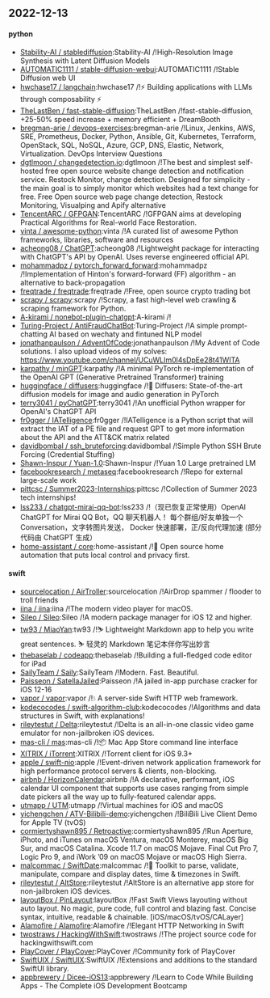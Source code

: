 ## 2022-12-13

#### python
* [Stability-AI / stablediffusion](https://github.com/Stability-AI/stablediffusion):Stability-AI /!High-Resolution Image Synthesis with Latent Diffusion Models
* [AUTOMATIC1111 / stable-diffusion-webui](https://github.com/AUTOMATIC1111/stable-diffusion-webui):AUTOMATIC1111 /!Stable Diffusion web UI
* [hwchase17 / langchain](https://github.com/hwchase17/langchain):hwchase17 /!⚡
Building applications with LLMs through composability
⚡
* [TheLastBen / fast-stable-diffusion](https://github.com/TheLastBen/fast-stable-diffusion):TheLastBen /!fast-stable-diffusion, +25-50% speed increase + memory efficient + DreamBooth
* [bregman-arie / devops-exercises](https://github.com/bregman-arie/devops-exercises):bregman-arie /!Linux, Jenkins, AWS, SRE, Prometheus, Docker, Python, Ansible, Git, Kubernetes, Terraform, OpenStack, SQL, NoSQL, Azure, GCP, DNS, Elastic, Network, Virtualization. DevOps Interview Questions
* [dgtlmoon / changedetection.io](https://github.com/dgtlmoon/changedetection.io):dgtlmoon /!The best and simplest self-hosted free open source website change detection and notification service. Restock Monitor, change detection. Designed for simplicity - the main goal is to simply monitor which websites had a text change for free. Free Open source web page change detection, Restock Monitoring, Visualping and Apify alternative
* [TencentARC / GFPGAN](https://github.com/TencentARC/GFPGAN):TencentARC /!GFPGAN aims at developing Practical Algorithms for Real-world Face Restoration.
* [vinta / awesome-python](https://github.com/vinta/awesome-python):vinta /!A curated list of awesome Python frameworks, libraries, software and resources
* [acheong08 / ChatGPT](https://github.com/acheong08/ChatGPT):acheong08 /!Lightweight package for interacting with ChatGPT's API by OpenAI. Uses reverse engineered official API.
* [mohammadpz / pytorch_forward_forward](https://github.com/mohammadpz/pytorch_forward_forward):mohammadpz /!Implementation of Hinton's forward-forward (FF) algorithm - an alternative to back-propagation
* [freqtrade / freqtrade](https://github.com/freqtrade/freqtrade):freqtrade /!Free, open source crypto trading bot
* [scrapy / scrapy](https://github.com/scrapy/scrapy):scrapy /!Scrapy, a fast high-level web crawling & scraping framework for Python.
* [A-kirami / nonebot-plugin-chatgpt](https://github.com/A-kirami/nonebot-plugin-chatgpt):A-kirami /!
* [Turing-Project / AntiFraudChatBot](https://github.com/Turing-Project/AntiFraudChatBot):Turing-Project /!A simple prompt-chatting AI based on wechaty and fintuned NLP model
* [jonathanpaulson / AdventOfCode](https://github.com/jonathanpaulson/AdventOfCode):jonathanpaulson /!My Advent of Code solutions. I also upload videos of my solves: https://www.youtube.com/channel/UCuWLIm0l4sDpEe28t41WITA
* [karpathy / minGPT](https://github.com/karpathy/minGPT):karpathy /!A minimal PyTorch re-implementation of the OpenAI GPT (Generative Pretrained Transformer) training
* [huggingface / diffusers](https://github.com/huggingface/diffusers):huggingface /!🤗
Diffusers: State-of-the-art diffusion models for image and audio generation in PyTorch
* [terry3041 / pyChatGPT](https://github.com/terry3041/pyChatGPT):terry3041 /!An unofficial Python wrapper for OpenAI's ChatGPT API
* [fr0gger / IATelligence](https://github.com/fr0gger/IATelligence):fr0gger /!IATelligence is a Python script that will extract the IAT of a PE file and request GPT to get more information about the API and the ATT&CK matrix related
* [davidbombal / ssh_bruteforcing](https://github.com/davidbombal/ssh_bruteforcing):davidbombal /!Simple Python SSH Brute Forcing (Credential Stuffing)
* [Shawn-Inspur / Yuan-1.0](https://github.com/Shawn-Inspur/Yuan-1.0):Shawn-Inspur /!Yuan 1.0 Large pretrained LM
* [facebookresearch / metaseq](https://github.com/facebookresearch/metaseq):facebookresearch /!Repo for external large-scale work
* [pittcsc / Summer2023-Internships](https://github.com/pittcsc/Summer2023-Internships):pittcsc /!Collection of Summer 2023 tech internships!
* [lss233 / chatgpt-mirai-qq-bot](https://github.com/lss233/chatgpt-mirai-qq-bot):lss233 /!（现已恢复正常使用）OpenAI ChatGPT for Mirai QQ Bot，QQ 聊天机器人！ 每个群组/好友单独一个 Conversation，文字转图片发送， Docker 快速部署，正/反向代理加速 (部分代码由 ChatGPT 生成）
* [home-assistant / core](https://github.com/home-assistant/core):home-assistant /!🏡
Open source home automation that puts local control and privacy first.

#### swift
* [sourcelocation / AirTroller](https://github.com/sourcelocation/AirTroller):sourcelocation /!AirDrop spammer / flooder to troll friends
* [iina / iina](https://github.com/iina/iina):iina /!The modern video player for macOS.
* [Sileo / Sileo](https://github.com/Sileo/Sileo):Sileo /!A modern package manager for iOS 12 and higher.
* [tw93 / MiaoYan](https://github.com/tw93/MiaoYan):tw93 /!⛷
Lightweight Markdown app to help you write great sentences.
⛷
轻灵的 Markdown 笔记本伴你写出妙言
* [thebaselab / codeapp](https://github.com/thebaselab/codeapp):thebaselab /!Building a full-fledged code editor for iPad
* [SailyTeam / Saily](https://github.com/SailyTeam/Saily):SailyTeam /!Modern. Fast. Beautiful.
* [Paisseon / SatellaJailed](https://github.com/Paisseon/SatellaJailed):Paisseon /!A jailed in-app purchase cracker for iOS 12-16
* [vapor / vapor](https://github.com/vapor/vapor):vapor /!💧
A server-side Swift HTTP web framework.
* [kodecocodes / swift-algorithm-club](https://github.com/kodecocodes/swift-algorithm-club):kodecocodes /!Algorithms and data structures in Swift, with explanations!
* [rileytestut / Delta](https://github.com/rileytestut/Delta):rileytestut /!Delta is an all-in-one classic video game emulator for non-jailbroken iOS devices.
* [mas-cli / mas](https://github.com/mas-cli/mas):mas-cli /!📦
Mac App Store command line interface
* [XITRIX / iTorrent](https://github.com/XITRIX/iTorrent):XITRIX /!Torrent client for iOS 9.3+
* [apple / swift-nio](https://github.com/apple/swift-nio):apple /!Event-driven network application framework for high performance protocol servers & clients, non-blocking.
* [airbnb / HorizonCalendar](https://github.com/airbnb/HorizonCalendar):airbnb /!A declarative, performant, iOS calendar UI component that supports use cases ranging from simple date pickers all the way up to fully-featured calendar apps.
* [utmapp / UTM](https://github.com/utmapp/UTM):utmapp /!Virtual machines for iOS and macOS
* [yichengchen / ATV-Bilibili-demo](https://github.com/yichengchen/ATV-Bilibili-demo):yichengchen /!BiliBili Live Client Demo for Apple TV (tvOS)
* [cormiertyshawn895 / Retroactive](https://github.com/cormiertyshawn895/Retroactive):cormiertyshawn895 /!Run Aperture, iPhoto, and iTunes on macOS Ventura, macOS Monterey, macOS Big Sur, and macOS Catalina. Xcode 11.7 on macOS Mojave. Final Cut Pro 7, Logic Pro 9, and iWork ’09 on macOS Mojave or macOS High Sierra.
* [malcommac / SwiftDate](https://github.com/malcommac/SwiftDate):malcommac /!🐔
Toolkit to parse, validate, manipulate, compare and display dates, time & timezones in Swift.
* [rileytestut / AltStore](https://github.com/rileytestut/AltStore):rileytestut /!AltStore is an alternative app store for non-jailbroken iOS devices.
* [layoutBox / PinLayout](https://github.com/layoutBox/PinLayout):layoutBox /!Fast Swift Views layouting without auto layout. No magic, pure code, full control and blazing fast. Concise syntax, intuitive, readable & chainable. [iOS/macOS/tvOS/CALayer]
* [Alamofire / Alamofire](https://github.com/Alamofire/Alamofire):Alamofire /!Elegant HTTP Networking in Swift
* [twostraws / HackingWithSwift](https://github.com/twostraws/HackingWithSwift):twostraws /!The project source code for hackingwithswift.com
* [PlayCover / PlayCover](https://github.com/PlayCover/PlayCover):PlayCover /!Community fork of PlayCover
* [SwiftUIX / SwiftUIX](https://github.com/SwiftUIX/SwiftUIX):SwiftUIX /!Extensions and additions to the standard SwiftUI library.
* [appbrewery / Dicee-iOS13](https://github.com/appbrewery/Dicee-iOS13):appbrewery /!Learn to Code While Building Apps - The Complete iOS Development Bootcamp
